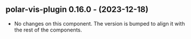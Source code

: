   ## polar-vis-plugin 0.16.0 - (2023-12-18)
  
  * No changes on this component. The version is bumped to align it
    with the rest of the components.
